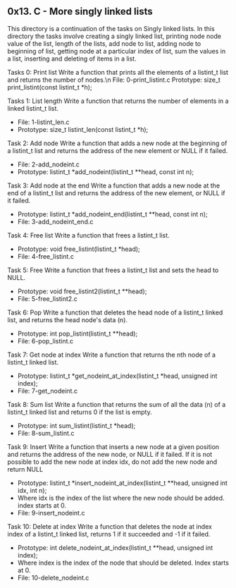 ## 0x13. C - More singly linked lists

This directory is a continuation of the tasks on Singly linked lists. In this directory the tasks involve creating a singly linked list, printing node node value of the list, length of the lists, add node to list, adding node to beginning of list, getting node at a particular index of list, sum the values in a list, inserting and deleting of items in a list.

Tasks 0: Print list
Write a function that prints all the elements of a listint_t list and returns the number of nodes.\n
File: 0-print_listint.c
Prototype: size_t print_listint(const listint_t *h);

Tasks 1: List length
Write a function that returns the number of elements in a linked listint_t list.
- File: 1-listint_len.c
- Prototype: size_t listint_len(const listint_t *h);

Task 2: Add node
Write a function that adds a new node at the beginning of a listint_t list and returns the address of the new element or NULL if it failed.
- File: 2-add_nodeint.c
- Prototype: listint_t *add_nodeint(listint_t **head, const int n);

Task 3: Add node at the end
Write a function that adds a new node at the end of a listint_t list and returns the address of the new element, or NULL if it failed.
- Prototype: listint_t *add_nodeint_end(listint_t **head, const int n);
- File: 3-add_nodeint_end.c

Task 4: Free list
Write a function that frees a listint_t list.
- Prototype: void free_listint(listint_t *head);
- File: 4-free_listint.c

Task 5: Free
Write a function that frees a listint_t list and sets the head to NULL.
- Prototype: void free_listint2(listint_t **head);
- File: 5-free_listint2.c

Task 6: Pop
Write a function that deletes the head node of a listint_t linked list, and returns the head node's data (n).
- Prototype: int pop_listint(listint_t **head);
- File: 6-pop_listint.c

Task 7: Get node at index
Write a function that returns the nth node of a listint_t linked list.
- Prototype: listint_t *get_nodeint_at_index(listint_t *head, unsigned int index);
- File: 7-get_nodeint.c

Task 8: Sum list
Write a function that returns the sum of all the data (n) of a listint_t linked list and returns 0 if the list is empty.
- Prototype: int sum_listint(listint_t *head);
- File: 8-sum_listint.c

Task 9: Insert
Write a function that inserts a new node at a given position and returns the address of the new node, or NULL if it failed. If it is not possible to add the new node at index idx, do not add the new node and return NULL
- Prototype: listint_t *insert_nodeint_at_index(listint_t **head, unsigned int idx, int n);
- Where idx is the index of the list where the new node should be added. index starts at 0.
- File: 9-insert_nodeint.c

Task 10: Delete at index
Write a function that deletes the node at index index of a listint_t linked list, returns 1 if it succeeded and -1 if it failed.
- Prototype: int delete_nodeint_at_index(listint_t **head, unsigned int index);
- Where index is the index of the node that should be deleted. Index starts at 0.
- File: 10-delete_nodeint.c
